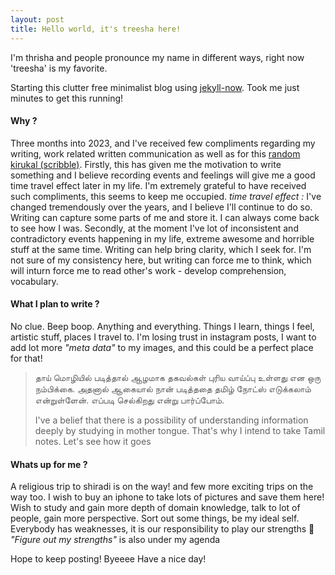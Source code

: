 ```yaml
---
layout: post
title: Hello world, it's treesha here!
---
```


I'm thrisha and people pronounce my name in different ways, right now 'treesha' is my favorite.

Starting this clutter free minimalist blog using [jekyll-now](https://github.com/barryclark/jekyll-now). Took me just minutes to get this running!
#### Why ?
 Three  months into 2023, and I've received few compliments regarding my writing, work related written communication as well as for this [random kirukal (scribble)](https://www.instagram.com/p/CbX46IjPS2y/?img_index=1). Firstly, this has given me the motivation to write something and I believe recording events and feelings will give me a good time travel effect later in my life. I'm extremely grateful to have received such compliments, this seems to keep me occupied. 
 _time travel effect :_ I've changed tremendously over the years, and I believe I'll continue to do so. Writing can capture some parts of me and store it. I can always come back to see how I was.
 Secondly, at the moment I've lot of inconsistent and contradictory events happening in my life, extreme awesome and horrible stuff at the same time. Writing can help bring clarity, which I seek for. I'm not sure of my consistency here, but writing can force me to think, which will inturn force me to read other's work - develop comprehension, vocabulary.

#### What I plan to write ? 
No clue. Beep boop. Anything and everything. Things I learn, things I feel, artistic stuff, places I travel to. I'm losing trust in instagram posts, I want to add lot more _"meta data"_ to my images, and this could be a perfect place for that! 

> தாய் மொழியில் படித்தால் ஆழமாக தகவல்கள் புரிய வாய்ப்பு உள்ளது என ஒரு நம்பிக்கை. அதனால் ஆகையால் நான் படித்ததை தமிழ் நோட்ஸ் எடுக்கலாம் என்றுள்ளேன். எப்படி செல்கிறது என்று பார்ப்போம்.
> 
> I've a belief that there is a possibility of understanding information deeply by studying in mother tongue. That's why I intend to take Tamil notes. Let's see how it goes


#### Whats up for me ?
A religious trip to shiradi is on the way! and few more exciting trips on the way too. I wish to buy an iphone to take lots of pictures and save them here!
Wish to study and gain more depth of domain knowledge, talk to lot of people, gain more perspective. Sort out some things, be my ideal self.
Everybody has weaknesses, it is our responsibility to play our strengths 💪 _"Figure out my strengths"_ is also under my agenda

Hope to keep posting! Byeeee Have a nice day!
